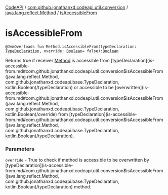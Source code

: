 [CodeAPI](../../index.md) / [com.github.jonathanxd.codeapi.util.conversion](../index.md) / [java.lang.reflect.Method](index.md) / [isAccessibleFrom](.)

# isAccessibleFrom

`@JvmOverloads fun Method.isAccessibleFrom(typeDeclaration: `[`TypeDeclaration`](../../com.github.jonathanxd.codeapi.base/-type-declaration/index.md)`, override: `[`Boolean`](https://kotlinlang.org/api/latest/jvm/stdlib/kotlin/-boolean/index.html)` = false): `[`Boolean`](https://kotlinlang.org/api/latest/jvm/stdlib/kotlin/-boolean/index.html)

Returns true if receiver [Method](#) is accessible from [typeDeclaration](is-accessible-from.md#com.github.jonathanxd.codeapi.util.conversion$isAccessibleFrom(java.lang.reflect.Method, com.github.jonathanxd.codeapi.base.TypeDeclaration, kotlin.Boolean)/typeDeclaration) or accessible to be [overwritten](is-accessible-from.md#com.github.jonathanxd.codeapi.util.conversion$isAccessibleFrom(java.lang.reflect.Method, com.github.jonathanxd.codeapi.base.TypeDeclaration, kotlin.Boolean)/override)
from [typeDeclaration](is-accessible-from.md#com.github.jonathanxd.codeapi.util.conversion$isAccessibleFrom(java.lang.reflect.Method, com.github.jonathanxd.codeapi.base.TypeDeclaration, kotlin.Boolean)/typeDeclaration).

### Parameters

`override` - True to check if method is accessible to be overwritten by [typeDeclaration](is-accessible-from.md#com.github.jonathanxd.codeapi.util.conversion$isAccessibleFrom(java.lang.reflect.Method, com.github.jonathanxd.codeapi.base.TypeDeclaration, kotlin.Boolean)/typeDeclaration) method.